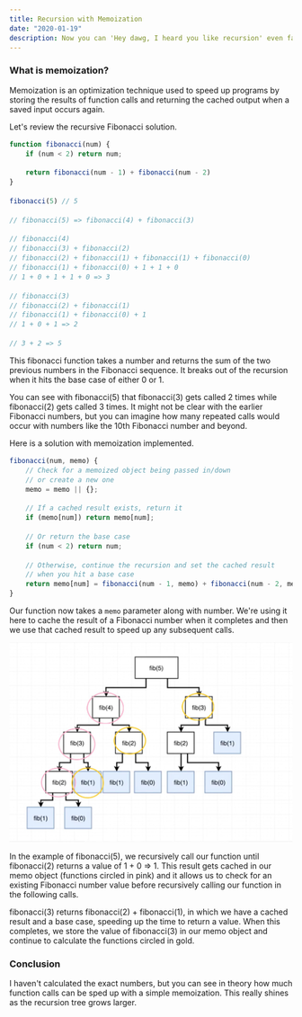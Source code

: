 ```yaml
---
title: Recursion with Memoization
date: "2020-01-19"
description: Now you can 'Hey dawg, I heard you like recursion' even faster!
---
```


<h3>What is memoization?</h3>

Memoization is an optimization technique used to speed up programs by storing the results of function calls and returning the cached output when a saved input occurs again.

Let's review the recursive Fibonacci solution.

```javascript
function fibonacci(num) {
    if (num < 2) return num;

    return fibonacci(num - 1) + fibonacci(num - 2)
}

fibonacci(5) // 5

// fibonacci(5) => fibonacci(4) + fibonacci(3)

// fibonacci(4)
// fibonacci(3) + fibonacci(2)
// fibonacci(2) + fibonacci(1) + fibonacci(1) + fibonacci(0)
// fibonacci(1) + fibonacci(0) + 1 + 1 + 0
// 1 + 0 + 1 + 1 + 0 => 3

// fibonacci(3)
// fibonacci(2) + fibonacci(1)
// fibonacci(1) + fibonacci(0) + 1
// 1 + 0 + 1 => 2

// 3 + 2 => 5
```

This fibonacci function takes a number and returns the sum of the two previous numbers in the Fibonacci sequence. It breaks out of the recursion when it hits the base case of either 0 or 1.

You can see with fibonacci(5) that fibonacci(3) gets called 2 times while fibonacci(2) gets called 3 times. It might not be clear with the earlier Fibonacci numbers, but you can imagine how many repeated calls would occur with numbers like the 10th Fibonacci number and beyond.

Here is a solution with memoization implemented.

```javascript
fibonacci(num, memo) {
    // Check for a memoized object being passed in/down
    // or create a new one
    memo = memo || {};

    // If a cached result exists, return it
    if (memo[num]) return memo[num];

    // Or return the base case
    if (num < 2) return num;

    // Otherwise, continue the recursion and set the cached result
    // when you hit a base case
    return memo[num] = fibonacci(num - 1, memo) + fibonacci(num - 2, memo);
}
```

Our function now takes a <code>memo</code> parameter along with number. We're using it here to cache the result of a Fibonacci number when it completes and then we use that cached result to speed up any subsequent calls.

<img src="./memoized-recursion.jpg" /><br>

In the example of fibonacci(5), we recursively call our function until fibonacci(2) returns a value of 1 + 0 => 1. This result gets cached in our memo object (functions circled in pink) and it allows us to check for an existing Fibonacci number value before recursively calling our function in the following calls.

fibonacci(3) returns fibonacci(2) + fibonacci(1), in which we have a cached result and a base case, speeding up the time to return a value. When this completes, we store the value of fibonacci(3) in our memo object and continue to calculate the functions circled in gold.

<h3>Conclusion</h3>

I haven't calculated the exact numbers, but you can see in theory how much function calls can be sped up with a simple memoization. This really shines as the recursion tree grows larger.

